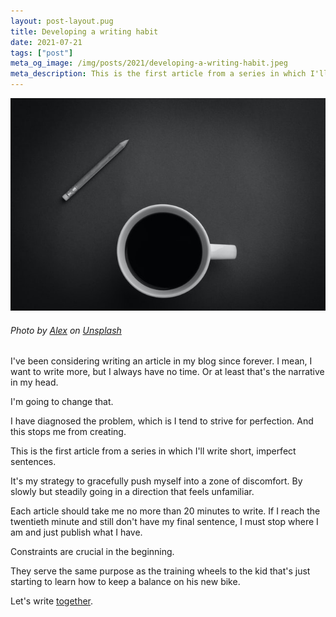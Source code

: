 ```yaml
---
layout: post-layout.pug
title: Developing a writing habit
date: 2021-07-21
tags: ["post"]
meta_og_image: /img/posts/2021/developing-a-writing-habit.jpeg
meta_description: This is the first article from a series in which I'll write short, imperfect sentences.
---
```


![Incomplete word written with wooden blocks](/img/posts/2021/developing-a-writing-habit.jpeg "Incomplete word written with wooden blocks")

###### Photo by [Alex](https://unsplash.com/@worthyofelegance?utm_source=unsplash&utm_medium=referral&utm_content=creditCopyText") on [Unsplash](https://unsplash.com/s/photos/black-and-white?utm_source=unsplash&utm_medium=referral&utm_content=creditCopyText)


I've been considering writing an article in my blog since forever. I mean, I want to write more, but I always have no time. Or at least that's the narrative in my head.

I'm going to change that.

I have diagnosed the problem, which is I tend to strive for perfection. And this stops me from creating.

<!-- e -->This is the first article from a series in which I'll write short, imperfect sentences.<!-- /e -->

It's my strategy to gracefully push myself into a zone of discomfort. By slowly but steadily going in a direction that feels unfamiliar.

Each article should take me no more than 20 minutes to write. If I reach the twentieth minute and still don't have my final sentence, I must stop where I am and just publish what I have.

Constraints are crucial in the beginning.

They serve the same purpose as the training wheels to the kid that's just starting to learn how to keep a balance on his new bike.

Let's write [together](https://twitter.com/Brslv).